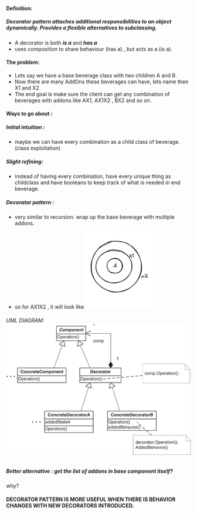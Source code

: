 #### Definition: 
##### Decorator pattern attaches ***additional responsibilities*** to an object ***dynamically***.  Provides a flexible alternatives to subclassing.

- A decorator is both ***is a*** and ***has a***
- uses composition to share behaviour (has a) , but acts as a (is a).

#### The problem: 
- Lets say we have a base beverage class with two children A and B.
- Now there are many AddOns these beverages can have, lets name then X1 and X2.
- The end goal is make sure the client can get any combination of beverages with addons like AX1, AX1X2 , BX2 and so on.

#### Ways to go about :

##### Initial intuition : 
- maybe we can have every combination as a child class of beverage. (class exploitation)

##### Slight refining: 
- instead of having every combination, have every unique thing as childclass and have booleans to keep track of what is needed in end beverage. 

##### Decorator pattern : 
- very similar to recursion. wrap up the base beverage with multiple addons.

- so for AX1X2 , it will look like 
![alt text](assets/image.png)

###### UML DIAGRAM:![alt text](assets/uml.png)

##### Better alternative : get the list of addons in base component itself? 

why? 

#### DECORATOR PATTERN IS MORE USEFUL WHEN THERE IS BEHAVIOR CHANGES WITH NEW DECORATORS INTRODUCED.
